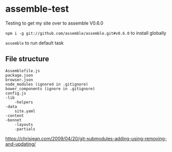 assemble-test
=============

Testing to get my site over to assemble V0.6.0

`npm i -g git://github.com/assemble/assemble.git#v0.6.0` to install globally

`assemble` to run default task

## File structure

    Assemblefile.js
    package.json
    browser.json
    node_modules (ignored in .gitignore)
    bower_components (ignore in .gitignore)
    config.js
    -lib
        -helpers
    -data
        site.yaml
    -content
    -bonnet
        -layouts
        -partials

https://chrisjean.com/2009/04/20/git-submodules-adding-using-removing-and-updating/
